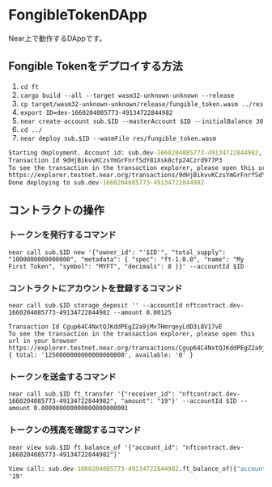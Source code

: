 # FongibleTokenDApp
Near上で動作するDAppです。

## Fongible Tokenをデプロイする方法

1. `cd ft`
2. `cargo build --all --target wasm32-unknown-unknown --release`
3. `cp target/wasm32-unknown-unknown/release/fungible_token.wasm ../res`
4. `export ID=dev-1660204085773-49134722844982`
5. `near create-account sub.$ID --masterAccount $ID --initialBalance 30`
6. `cd ../`
7. `near deploy sub.$ID --wasmFile res/fungible_token.wasm`

```cmd
Starting deployment. Account id: sub.dev-1660204085773-49134722844982, node: https://rpc.testnet.near.org, helper: https://helper.testnet.near.org, file: res/fungible_token.wasm
Transaction Id 9dHjBikvvKCzsYmGrFnrfSdY81Xsk8ctp24Czrd977P3
To see the transaction in the transaction explorer, please open this url in your browser
https://explorer.testnet.near.org/transactions/9dHjBikvvKCzsYmGrFnrfSdY81Xsk8ctp24Czrd977P3
Done deploying to sub.dev-1660204085773-49134722844982
```

## コントラクトの操作

### トークンを発行するコマンド
 `near call sub.$ID new '{"owner_id": "'$ID'", "total_supply": "1000000000000000", "metadata": { "spec": "ft-1.0.0", "name": "My First Token", "symbol": "MYFT", "decimals": 8 }}' --accountId $ID`

### コントラクトにアカウントを登録するコマンド
 `near call sub.$ID storage_deposit '' --accountId nftcontract.dev-1660204085773-49134722844982 --amount 0.00125`

 ```
 Transaction Id Cgup64C4NxtQJKddPEgZ2a9jMv7HmrqeyLdD3i8V17vE
To see the transaction in the transaction explorer, please open this url in your browser
https://explorer.testnet.near.org/transactions/Cgup64C4NxtQJKddPEgZ2a9jMv7HmrqeyLdD3i8V17vE
{ total: '1250000000000000000000', available: '0' }
```

### トークンを送金するコマンド
 `near call sub.$ID ft_transfer '{"receiver_id": "nftcontract.dev-1660204085773-49134722844982", "amount": "19"}' --accountId $ID --amount 0.000000000000000000000001`

### トークンの残高を確認するコマンド
 `near view sub.$ID ft_balance_of '{"account_id": "nftcontract.dev-1660204085773-49134722844982"}'`

 ```cmd
View call: sub.dev-1660204085773-49134722844982.ft_balance_of({"account_id": "nftcontract.dev-1660204085773-49134722844982"})
'19'
 ```


